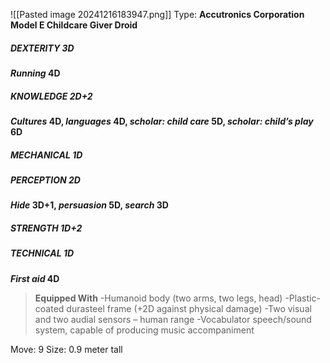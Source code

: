 ![[Pasted image 20241216183947.png]]
Type: **Accutronics Corporation Model E Childcare Giver Droid**
##### DEXTERITY 3D
***Running* 4D**
##### KNOWLEDGE 2D+2
***Cultures* 4D, *languages* 4D, *scholar: child care* 5D, *scholar: child’s play* 6D**
##### MECHANICAL 1D
##### PERCEPTION 2D
***Hide* 3D+1, *persuasion* 5D, *search* 3D**
##### STRENGTH 1D+2
##### TECHNICAL 1D
***First aid* 4D**

> **Equipped With**
> -Humanoid body (two arms, two legs, head)
> -Plastic-coated durasteel frame (+2D against physical damage)
> -Two visual and two audial sensors – human range
> -Vocabulator speech/sound system, capable of producing music accompaniment

Move: 9
Size: 0.9 meter tall